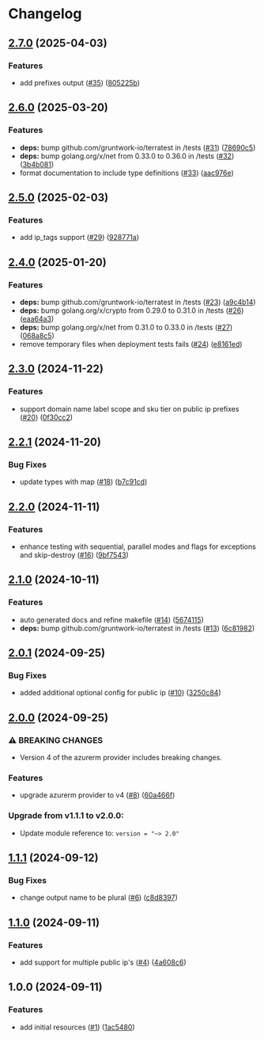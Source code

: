 # Changelog

## [2.7.0](https://github.com/CloudNationHQ/terraform-azure-pip/compare/v2.6.0...v2.7.0) (2025-04-03)


### Features

* add prefixes output ([#35](https://github.com/CloudNationHQ/terraform-azure-pip/issues/35)) ([805225b](https://github.com/CloudNationHQ/terraform-azure-pip/commit/805225b922d165660f02c038136a98dd1ae1a3cc))

## [2.6.0](https://github.com/CloudNationHQ/terraform-azure-pip/compare/v2.5.0...v2.6.0) (2025-03-20)


### Features

* **deps:** bump github.com/gruntwork-io/terratest in /tests ([#31](https://github.com/CloudNationHQ/terraform-azure-pip/issues/31)) ([78690c5](https://github.com/CloudNationHQ/terraform-azure-pip/commit/78690c5c563c3f2863652acc41154dd800bdc1c8))
* **deps:** bump golang.org/x/net from 0.33.0 to 0.36.0 in /tests ([#32](https://github.com/CloudNationHQ/terraform-azure-pip/issues/32)) ([3b4b081](https://github.com/CloudNationHQ/terraform-azure-pip/commit/3b4b081debbc35db6f857ac9ff18df966e8e26aa))
* format documentation to include type definitions ([#33](https://github.com/CloudNationHQ/terraform-azure-pip/issues/33)) ([aac976e](https://github.com/CloudNationHQ/terraform-azure-pip/commit/aac976eb94c600be1c5c4f0b11015e961049237d))

## [2.5.0](https://github.com/CloudNationHQ/terraform-azure-pip/compare/v2.4.0...v2.5.0) (2025-02-03)


### Features

* add ip_tags support ([#29](https://github.com/CloudNationHQ/terraform-azure-pip/issues/29)) ([928771a](https://github.com/CloudNationHQ/terraform-azure-pip/commit/928771ace285840cc6d472d31c6454c822ac6849))

## [2.4.0](https://github.com/CloudNationHQ/terraform-azure-pip/compare/v2.3.0...v2.4.0) (2025-01-20)


### Features

* **deps:** bump github.com/gruntwork-io/terratest in /tests ([#23](https://github.com/CloudNationHQ/terraform-azure-pip/issues/23)) ([a9c4b14](https://github.com/CloudNationHQ/terraform-azure-pip/commit/a9c4b140afe11e85b41af30abbb0ed36c9d77dce))
* **deps:** bump golang.org/x/crypto from 0.29.0 to 0.31.0 in /tests ([#26](https://github.com/CloudNationHQ/terraform-azure-pip/issues/26)) ([eaa64a3](https://github.com/CloudNationHQ/terraform-azure-pip/commit/eaa64a38967cd77bf5817a6940e38ba4418e6938))
* **deps:** bump golang.org/x/net from 0.31.0 to 0.33.0 in /tests ([#27](https://github.com/CloudNationHQ/terraform-azure-pip/issues/27)) ([068a8c5](https://github.com/CloudNationHQ/terraform-azure-pip/commit/068a8c5732a353ecb0e87b41b062c7b508e5757e))
* remove temporary files when deployment tests fails ([#24](https://github.com/CloudNationHQ/terraform-azure-pip/issues/24)) ([e8161ed](https://github.com/CloudNationHQ/terraform-azure-pip/commit/e8161ed448e9d16e9ba84dc0f30c30ba274c708e))

## [2.3.0](https://github.com/CloudNationHQ/terraform-azure-pip/compare/v2.2.1...v2.3.0) (2024-11-22)


### Features

* support domain name label scope and sku tier on public ip prefixes ([#20](https://github.com/CloudNationHQ/terraform-azure-pip/issues/20)) ([0f30cc2](https://github.com/CloudNationHQ/terraform-azure-pip/commit/0f30cc2de011dff56ed2b3c0268324664ea82c86))

## [2.2.1](https://github.com/CloudNationHQ/terraform-azure-pip/compare/v2.2.0...v2.2.1) (2024-11-20)


### Bug Fixes

* update types with map ([#18](https://github.com/CloudNationHQ/terraform-azure-pip/issues/18)) ([b7c91cd](https://github.com/CloudNationHQ/terraform-azure-pip/commit/b7c91cd9ec447ab2b5f61f039f74319e8828c8c4))

## [2.2.0](https://github.com/CloudNationHQ/terraform-azure-pip/compare/v2.1.0...v2.2.0) (2024-11-11)


### Features

* enhance testing with sequential, parallel modes and flags for exceptions and skip-destroy ([#16](https://github.com/CloudNationHQ/terraform-azure-pip/issues/16)) ([9bf7543](https://github.com/CloudNationHQ/terraform-azure-pip/commit/9bf75431fb59f4b77758b3c18bdd9616980e5d5c))

## [2.1.0](https://github.com/CloudNationHQ/terraform-azure-pip/compare/v2.0.1...v2.1.0) (2024-10-11)


### Features

* auto generated docs and refine makefile ([#14](https://github.com/CloudNationHQ/terraform-azure-pip/issues/14)) ([5674115](https://github.com/CloudNationHQ/terraform-azure-pip/commit/5674115fd6240468addfb321f3587b1c1b32732a))
* **deps:** bump github.com/gruntwork-io/terratest in /tests ([#13](https://github.com/CloudNationHQ/terraform-azure-pip/issues/13)) ([6c81982](https://github.com/CloudNationHQ/terraform-azure-pip/commit/6c81982db2a4ea50fa4fc781c2a9b1fdd81dade6))

## [2.0.1](https://github.com/CloudNationHQ/terraform-azure-pip/compare/v2.0.0...v2.0.1) (2024-09-25)


### Bug Fixes

* added additional optional config for public ip ([#10](https://github.com/CloudNationHQ/terraform-azure-pip/issues/10)) ([3250c84](https://github.com/CloudNationHQ/terraform-azure-pip/commit/3250c84e0f52ccdc7102cd877245492e3ed7e689))

## [2.0.0](https://github.com/CloudNationHQ/terraform-azure-pip/compare/v1.1.1...v2.0.0) (2024-09-25)


### ⚠ BREAKING CHANGES

* Version 4 of the azurerm provider includes breaking changes.

### Features

* upgrade azurerm provider to v4 ([#8](https://github.com/CloudNationHQ/terraform-azure-pip/issues/8)) ([60a466f](https://github.com/CloudNationHQ/terraform-azure-pip/commit/60a466fc94d353d9a7e0fab601e7176ac6e52469))

### Upgrade from v1.1.1 to v2.0.0:

- Update module reference to: `version = "~> 2.0"`

## [1.1.1](https://github.com/CloudNationHQ/terraform-azure-pip/compare/v1.1.0...v1.1.1) (2024-09-12)


### Bug Fixes

* change output name to be plural ([#6](https://github.com/CloudNationHQ/terraform-azure-pip/issues/6)) ([c8d8397](https://github.com/CloudNationHQ/terraform-azure-pip/commit/c8d839764cfb9b49168733ef490b3462cecfa08b))

## [1.1.0](https://github.com/CloudNationHQ/terraform-azure-pip/compare/v1.0.0...v1.1.0) (2024-09-11)


### Features

* add support for multiple public ip's ([#4](https://github.com/CloudNationHQ/terraform-azure-pip/issues/4)) ([4a608c6](https://github.com/CloudNationHQ/terraform-azure-pip/commit/4a608c65b5e6b27fb4713c7aa7df50c373413b0d))

## 1.0.0 (2024-09-11)


### Features

* add initial resources ([#1](https://github.com/CloudNationHQ/terraform-azure-pip/issues/1)) ([1ac5480](https://github.com/CloudNationHQ/terraform-azure-pip/commit/1ac54803dca498627b3106cf4d518f15fb9ac03d))
